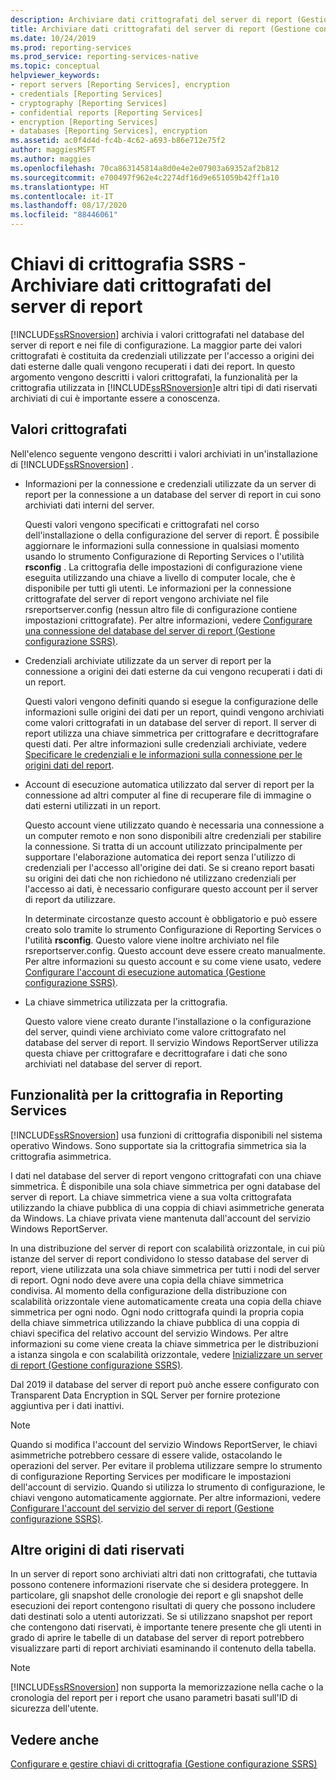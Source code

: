 ```yaml
---
description: Archiviare dati crittografati del server di report (Gestione configurazione)
title: Archiviare dati crittografati del server di report (Gestione configurazione) | Microsoft Docs
ms.date: 10/24/2019
ms.prod: reporting-services
ms.prod_service: reporting-services-native
ms.topic: conceptual
helpviewer_keywords:
- report servers [Reporting Services], encryption
- credentials [Reporting Services]
- cryptography [Reporting Services]
- confidential reports [Reporting Services]
- encryption [Reporting Services]
- databases [Reporting Services], encryption
ms.assetid: ac0f4d4d-fc4b-4c62-a693-b86e712e75f2
author: maggiesMSFT
ms.author: maggies
ms.openlocfilehash: 70ca863145814a8d0e4e2e07903a69352af2b812
ms.sourcegitcommit: e700497f962e4c2274df16d9e651059b42ff1a10
ms.translationtype: HT
ms.contentlocale: it-IT
ms.lasthandoff: 08/17/2020
ms.locfileid: "88446061"
---
```

# <a name="ssrs-encryption-keys---store-encrypted-report-server-data"></a>Chiavi di crittografia SSRS - Archiviare dati crittografati del server di report
  [!INCLUDE[ssRSnoversion](../../includes/ssrsnoversion-md.md)] archivia i valori crittografati nel database del server di report e nei file di configurazione. La maggior parte dei valori crittografati è costituita da credenziali utilizzate per l'accesso a origini dei dati esterne dalle quali vengono recuperati i dati dei report. In questo argomento vengono descritti i valori crittografati, la funzionalità per la crittografia utilizzata in [!INCLUDE[ssRSnoversion](../../includes/ssrsnoversion-md.md)]e altri tipi di dati riservati archiviati di cui è importante essere a conoscenza.  
  
## <a name="encrypted-values"></a>Valori crittografati  
 Nell'elenco seguente vengono descritti i valori archiviati in un'installazione di [!INCLUDE[ssRSnoversion](../../includes/ssrsnoversion-md.md)] .  
  
-   Informazioni per la connessione e credenziali utilizzate da un server di report per la connessione a un database del server di report in cui sono archiviati dati interni del server.  
  
     Questi valori vengono specificati e crittografati nel corso dell'installazione o della configurazione del server di report. È possibile aggiornare le informazioni sulla connessione in qualsiasi momento usando lo strumento Configurazione di Reporting Services o l'utilità **rsconfig** . La crittografia delle impostazioni di configurazione viene eseguita utilizzando una chiave a livello di computer locale, che è disponibile per tutti gli utenti. Le informazioni per la connessione crittografate del server di report vengono archiviate nel file rsreportserver.config (nessun altro file di configurazione contiene impostazioni crittografate). Per altre informazioni, vedere [Configurare una connessione del database del server di report &#40;Gestione configurazione SSRS&#41;](../../reporting-services/install-windows/configure-a-report-server-database-connection-ssrs-configuration-manager.md).  
  
-   Credenziali archiviate utilizzate da un server di report per la connessione a origini dei dati esterne da cui vengono recuperati i dati di un report.  
  
     Questi valori vengono definiti quando si esegue la configurazione delle informazioni sulle origini dei dati per un report, quindi vengono archiviati come valori crittografati in un database del server di report. Il server di report utilizza una chiave simmetrica per crittografare e decrittografare questi dati. Per altre informazioni sulle credenziali archiviate, vedere [Specificare le credenziali e le informazioni sulla connessione per le origini dati del report](../../reporting-services/report-data/specify-credential-and-connection-information-for-report-data-sources.md).  
  
-   Account di esecuzione automatica utilizzato dal server di report per la connessione ad altri computer al fine di recuperare file di immagine o dati esterni utilizzati in un report.  
  
     Questo account viene utilizzato quando è necessaria una connessione a un computer remoto e non sono disponibili altre credenziali per stabilire la connessione. Si tratta di un account utilizzato principalmente per supportare l'elaborazione automatica dei report senza l'utilizzo di credenziali per l'accesso all'origine dei dati. Se si creano report basati su origini dei dati che non richiedono né utilizzano credenziali per l'accesso ai dati, è necessario configurare questo account per il server di report da utilizzare.  
  
     In determinate circostanze questo account è obbligatorio e può essere creato solo tramite lo strumento Configurazione di Reporting Services o l'utilità **rsconfig**. Questo valore viene inoltre archiviato nel file rsreportserver.config. Questo account deve essere creato manualmente. Per altre informazioni su questo account e su come viene usato, vedere [Configurare l'account di esecuzione automatica &#40;Gestione configurazione SSRS&#41;](../../reporting-services/install-windows/configure-the-unattended-execution-account-ssrs-configuration-manager.md).  
  
-   La chiave simmetrica utilizzata per la crittografia.  
  
     Questo valore viene creato durante l'installazione o la configurazione del server, quindi viene archiviato come valore crittografato nel database del server di report. Il servizio Windows ReportServer utilizza questa chiave per crittografare e decrittografare i dati che sono archiviati nel database del server di report.  
  
## <a name="encryption-functionality-in-reporting-services"></a>Funzionalità per la crittografia in Reporting Services  
 [!INCLUDE[ssRSnoversion](../../includes/ssrsnoversion-md.md)] usa funzioni di crittografia disponibili nel sistema operativo Windows. Sono supportate sia la crittografia simmetrica sia la crittografia asimmetrica.  
  
 I dati nel database del server di report vengono crittografati con una chiave simmetrica. È disponibile una sola chiave simmetrica per ogni database del server di report. La chiave simmetrica viene a sua volta crittografata utilizzando la chiave pubblica di una coppia di chiavi asimmetriche generata da Windows. La chiave privata viene mantenuta dall'account del servizio Windows ReportServer.  
  
 In una distribuzione del server di report con scalabilità orizzontale, in cui più istanze del server di report condividono lo stesso database del server di report, viene utilizzata una sola chiave simmetrica per tutti i nodi del server di report. Ogni nodo deve avere una copia della chiave simmetrica condivisa. Al momento della configurazione della distribuzione con scalabilità orizzontale viene automaticamente creata una copia della chiave simmetrica per ogni nodo. Ogni nodo crittografa quindi la propria copia della chiave simmetrica utilizzando la chiave pubblica di una coppia di chiavi specifica del relativo account del servizio Windows. Per altre informazioni su come viene creata la chiave simmetrica per le distribuzioni a istanza singola e con scalabilità orizzontale, vedere [Inizializzare un server di report &#40;Gestione configurazione SSRS&#41;](../../reporting-services/install-windows/ssrs-encryption-keys-initialize-a-report-server.md).  
 
 Dal 2019 il database del server di report può anche essere configurato con Transparent Data Encryption in SQL Server per fornire protezione aggiuntiva per i dati inattivi.
  
> [!NOTE]  
>  Quando si modifica l'account del servizio Windows ReportServer, le chiavi asimmetriche potrebbero cessare di essere valide, ostacolando le operazioni del server. Per evitare il problema utilizzare sempre lo strumento di configurazione Reporting Services per modificare le impostazioni dell'account di servizio. Quando si utilizza lo strumento di configurazione, le chiavi vengono automaticamente aggiornate. Per altre informazioni, vedere [Configurare l'account del servizio del server di report &#40;Gestione configurazione SSRS&#41;](../../reporting-services/install-windows/configure-the-report-server-service-account-ssrs-configuration-manager.md).  
  
## <a name="other-sources-of-confidential-data"></a>Altre origini di dati riservati  
 In un server di report sono archiviati altri dati non crittografati, che tuttavia possono contenere informazioni riservate che si desidera proteggere. In particolare, gli snapshot delle cronologie dei report e gli snapshot delle esecuzioni dei report contengono risultati di query che possono includere dati destinati solo a utenti autorizzati. Se si utilizzano snapshot per report che contengono dati riservati, è importante tenere presente che gli utenti in grado di aprire le tabelle di un database del server di report potrebbero visualizzare parti di report archiviati esaminando il contenuto della tabella.  
  
> [!NOTE]  
>  [!INCLUDE[ssRSnoversion](../../includes/ssrsnoversion-md.md)] non supporta la memorizzazione nella cache o la cronologia del report per i report che usano parametri basati sull'ID di sicurezza dell'utente.  
  
## <a name="see-also"></a>Vedere anche  
 [Configurare e gestire chiavi di crittografia &#40;Gestione configurazione SSRS&#41;](../../reporting-services/install-windows/ssrs-encryption-keys-manage-encryption-keys.md)  
  
  
